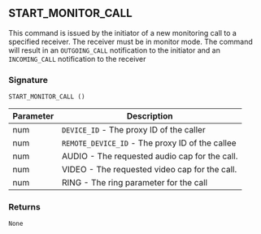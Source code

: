 ## START\_MONITOR\_CALL

This command is issued by the initiator of a new monitoring call to a specified receiver.  The receiver must be in monitor mode.  The command will result in an `OUTGOING_CALL` notification to the initiator and an `INCOMING_CALL` notification to the receiver


### Signature

`START_MONITOR_CALL ()`


| Parameter | Description |
| --- | --- |
| num | `DEVICE_ID` - The proxy ID of the caller |
| num | `REMOTE_DEVICE_ID` - The proxy ID of the callee |
| num | AUDIO - The requested audio cap for the call. |
| num | VIDEO - The requested video cap for the call. |
| num|  RING - The ring parameter for the call |


### Returns

`None`
